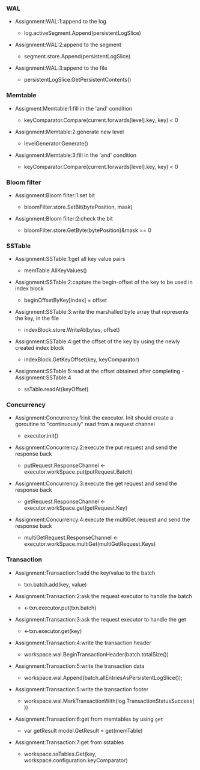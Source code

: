 ### WAL

- Assignment:WAL:1:append to the log
  - log.activeSegment.Append(persistentLogSlice)

- Assignment:WAL:2:append to the segment
  - segment.store.Append(persistentLogSlice)

- Assignment:WAL:3:append to the file
  - persistentLogSlice.GetPersistentContents()


### Memtable
- Assigment:Memtable:1:fill in the 'and' condition
  - keyComparator.Compare(current.forwards[level].key, key) < 0

- Assignment:Memtable:2:generate new level
  - levelGenerator.Generate()

- Assignment:Memtable:3:fill in the 'and' condition
  - keyComparator.Compare(current.forwards[level].key, key) < 0 

### Bloom filter
- Assignment:Bloom filter:1:set bit
  - bloomFilter.store.SetBit(bytePosition, mask)

- Assignment:Bloom filter:2:check the bit
  - bloomFilter.store.GetByte(bytePosition)&mask == 0

### SSTable
- Assignment:SSTable:1:get all key value pairs
  - memTable.AllKeyValues()

- Assignment:SSTable:2:capture the begin-offset of the key to be used in index block
    - beginOffsetByKey[index] = offset

- Assignment:SSTable:3:write the marshalled byte array that represents the key, in the file
    - indexBlock.store.WriteAt(bytes, offset)

- Assignment:SSTable:4:get the offset of the key by using the newly created index block
    - indexBlock.GetKeyOffset(key, keyComparator)

- Assignment:SSTable:5:read at the offset obtained after completing - Assignment:SSTable:4
    - ssTable.readAt(keyOffset)

### Concurrency
- Assignment:Concurrency:1:init the executor. Init should create a goroutine to "continuously" read from a request channel
    - executor.init()

- Assignment:Concurrency:2:execute the put request and send the response back
    - putRequest.ResponseChannel <- executor.workSpace.put(putRequest.Batch)

- Assignment:Concurrency:3:execute the get request and send the response back
    - getRequest.ResponseChannel <- executor.workSpace.get(getRequest.Key)

- Assignment:Concurrency:4:execute the multiGet request and send the response back
    - multiGetRequest.ResponseChannel <- executor.workSpace.multiGet(multiGetRequest.Keys)

### Transaction
- Assignment:Transaction:1:add the key/value to the batch
    - txn.batch.add(key, value)

- Assignment:Transaction:2:ask the request executor to handle the batch
    - <-txn.executor.put(txn.batch)

- Assignment:Transaction:3:ask the request executor to handle the get
    - <-txn.executor.get(key)

- Assignment:Transaction:4:write the transaction header
    - workspace.wal.BeginTransactionHeader(batch.totalSize())

- Assignment:Transaction:5:write the transaction data
    - workspace.wal.Append(batch.allEntriesAsPersistentLogSlice());

- Assignment:Transaction:5:write the transaction footer
    - workspace.wal.MarkTransactionWith(log.TransactionStatusSuccess())

- Assignment:Transaction:6:get from memtables by using `get`
  - var getResult model.GetResult = get(memTable)

- Assignment:Transaction:7:get from sstables
  - workspace.ssTables.Get(key, workspace.configuration.keyComparator)